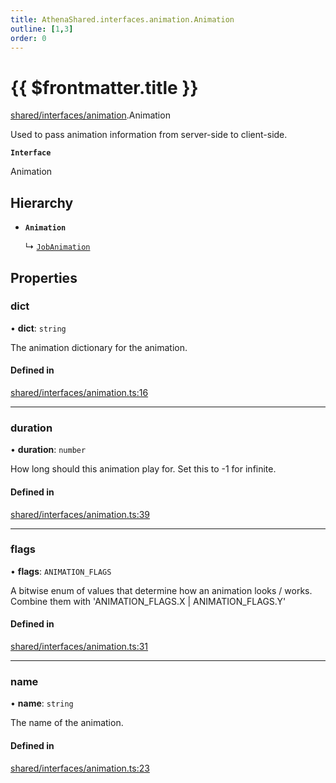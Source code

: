 ```yaml
---
title: AthenaShared.interfaces.animation.Animation
outline: [1,3]
order: 0
---
```


# {{ $frontmatter.title }}


[shared/interfaces/animation](../modules/shared_interfaces_animation.md).Animation

Used to pass animation information from server-side to client-side.

**`Interface`**

Animation

## Hierarchy

- **`Animation`**

  ↳ [`JobAnimation`](shared_interfaces_animation_JobAnimation.md)

## Properties

### dict

• **dict**: `string`

The animation dictionary for the animation.

#### Defined in

[shared/interfaces/animation.ts:16](https://github.com/Stuyk/altv-athena/blob/27ff03a/src/core/shared/interfaces/animation.ts#L16)

___

### duration

• **duration**: `number`

How long should this animation play for.
Set this to -1 for infinite.

#### Defined in

[shared/interfaces/animation.ts:39](https://github.com/Stuyk/altv-athena/blob/27ff03a/src/core/shared/interfaces/animation.ts#L39)

___

### flags

• **flags**: `ANIMATION_FLAGS`

A bitwise enum of values that determine how an animation looks / works.
Combine them with 'ANIMATION_FLAGS.X | ANIMATION_FLAGS.Y'

#### Defined in

[shared/interfaces/animation.ts:31](https://github.com/Stuyk/altv-athena/blob/27ff03a/src/core/shared/interfaces/animation.ts#L31)

___

### name

• **name**: `string`

The name of the animation.

#### Defined in

[shared/interfaces/animation.ts:23](https://github.com/Stuyk/altv-athena/blob/27ff03a/src/core/shared/interfaces/animation.ts#L23)
